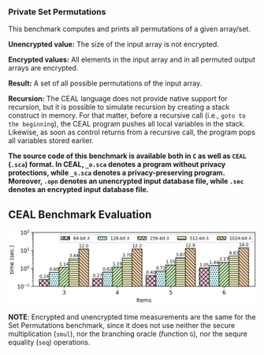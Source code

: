 ### Private Set Permutations
This benchmark computes and prints all permutations of a given array/set.

**Unencrypted value:** The size of the input array is not encrypted.

**Encrypted values:** All elements in the input array and in all permuted output arrays are encrypted.

**Result:** A set of all possible permutations of the input array.

**Recursion:** The CEAL language does not provide native support for recursion, but it is possible to simulate recursion by creating a stack construct in memory. For that matter, before a recursive call (i.e., ```goto to the beginning```), the CEAL program pushes all local variables in the stack. Likewise, as soon as control returns from a recursive call, the program pops all variables stored earlier.


**The source code of this benchmark is available both in `C` as well as `CEAL` (`.sca`) format. In CEAL, `_o.sca` denotes a program without privacy protections, while `_s.sca` denotes a privacy-preserving program. Moreover, `.opn` denotes an unencrypted input database file, while `.sec` denotes an encrypted input database file.**

CEAL Benchmark Evaluation
-------------------------
![alt text](../../graphs/perm.png)

**NOTE**: Encrypted and unencrypted time measurements are the same for the Set Permutations benchmark, since it does not use neither the secure multiplication (`smul`), nor the branching oracle (function `G`), nor the sequre equality (`seq`) operations.
